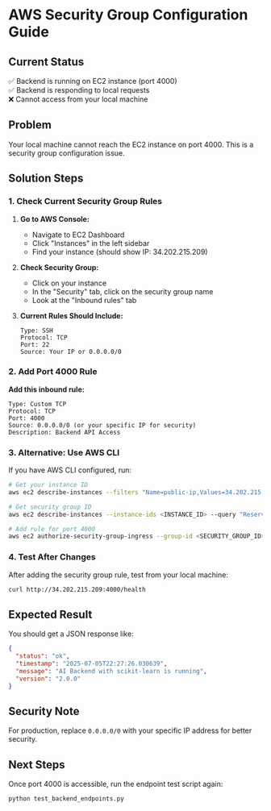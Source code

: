 # AWS Security Group Configuration Guide

## Current Status
✅ Backend is running on EC2 instance (port 4000)  
✅ Backend is responding to local requests  
❌ Cannot access from your local machine  

## Problem
Your local machine cannot reach the EC2 instance on port 4000. This is a security group configuration issue.

## Solution Steps

### 1. Check Current Security Group Rules

1. **Go to AWS Console:**
   - Navigate to EC2 Dashboard
   - Click "Instances" in the left sidebar
   - Find your instance (should show IP: 34.202.215.209)

2. **Check Security Group:**
   - Click on your instance
   - In the "Security" tab, click on the security group name
   - Look at the "Inbound rules" tab

3. **Current Rules Should Include:**
   ```
   Type: SSH
   Protocol: TCP
   Port: 22
   Source: Your IP or 0.0.0.0/0
   ```

### 2. Add Port 4000 Rule

**Add this inbound rule:**
```
Type: Custom TCP
Protocol: TCP
Port: 4000
Source: 0.0.0.0/0 (or your specific IP for security)
Description: Backend API Access
```

### 3. Alternative: Use AWS CLI

If you have AWS CLI configured, run:
```bash
# Get your instance ID
aws ec2 describe-instances --filters "Name=public-ip,Values=34.202.215.209" --query "Reservations[].Instances[].InstanceId" --output text

# Get security group ID
aws ec2 describe-instances --instance-ids <INSTANCE_ID> --query "Reservations[].Instances[].SecurityGroups[].GroupId" --output text

# Add rule for port 4000
aws ec2 authorize-security-group-ingress --group-id <SECURITY_GROUP_ID> --protocol tcp --port 4000 --cidr 0.0.0.0/0
```

### 4. Test After Changes

After adding the security group rule, test from your local machine:
```bash
curl http://34.202.215.209:4000/health
```

## Expected Result
You should get a JSON response like:
```json
{
  "status": "ok",
  "timestamp": "2025-07-05T22:27:26.030639",
  "message": "AI Backend with scikit-learn is running",
  "version": "2.0.0"
}
```

## Security Note
For production, replace `0.0.0.0/0` with your specific IP address for better security.

## Next Steps
Once port 4000 is accessible, run the endpoint test script again:
```bash
python test_backend_endpoints.py
``` 
